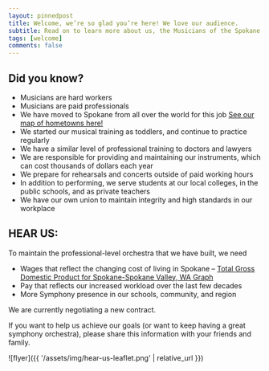 ```yaml
---
layout: pinnedpost
title: Welcome, we’re so glad you’re here! We love our audience.
subtitle: Read on to learn more about us, the Musicians of the Spokane Symphony.
tags: [welcome]
comments: false
---
```


## Did you know?

* Musicians are hard workers
* Musicians are paid professionals
* We have moved to Spokane from all over the world for this job [See our map of hometowns here!](http://www.spokanesymphonymusicians.org/about-us/)
* We started our musical training as toddlers, and continue to practice regularly
* We have a similar level of professional training to doctors and lawyers
* We are responsible for providing and maintaining our instruments, which can cost thousands of dollars each year
* We prepare for rehearsals and concerts outside of paid working hours
* In addition to performing, we serve students at our local colleges, in the public schools, and as private teachers
* We have our own union to maintain integrity and high standards in our workplace

## HEAR US: 

To maintain the professional-level orchestra that we have built, we need

* Wages that reflect the changing cost of living in Spokane – [Total Gross Domestic Product for Spokane-Spokane Valley, WA Graph](https://fred.stlouisfed.org/series/NGMP44060)
* Pay that reflects our increased workload over the last few decades
* More Symphony presence in our schools, community, and region

We are currently negotiating a new contract.

If you want to help us achieve our goals (or want to keep having a great symphony orchestra), please share this information with your friends and family.

![flyer]({{ '/assets/img/hear-us-leaflet.png' | relative_url }})
